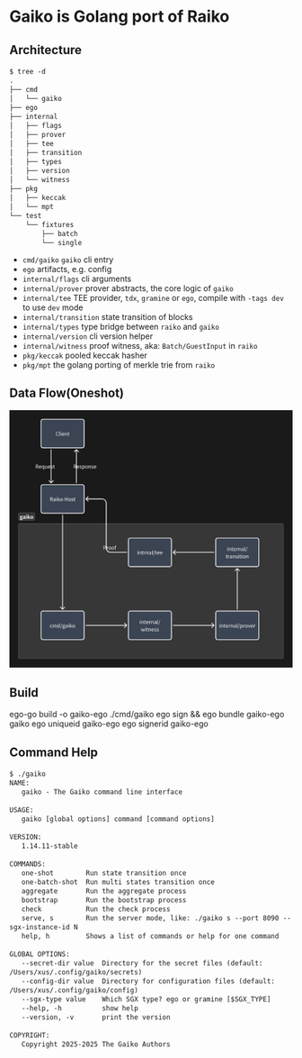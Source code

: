 # Gaiko is Golang port of Raiko

## Architecture

```text
$ tree -d
.
├── cmd
│   └── gaiko
├── ego
├── internal
│   ├── flags
│   ├── prover
│   ├── tee
│   ├── transition
│   ├── types
│   ├── version
│   └── witness
├── pkg
│   ├── keccak
│   └── mpt
└── test
    └── fixtures
        ├── batch
        └── single
```

- `cmd/gaiko` `gaiko` cli entry
- `ego` artifacts, e.g. config
- `internal/flags` cli arguments
- `internal/prover` prover abstracts, the core logic of `gaiko`
- `internal/tee` TEE provider, `tdx`, `gramine` or `ego`, compile with `-tags dev` to use `dev` mode
- `internal/transition` state transition of blocks
- `internal/types` type bridge between `raiko` and `gaiko`
- `internal/version` cli version helper
- `internal/witness` proof witness, aka: `Batch/GuestInput` in `raiko`
- `pkg/keccak` pooled keccak hasher
- `pkg/mpt` the golang porting of merkle trie from `raiko`

## Data Flow(Oneshot)

![alt text](assets/dataflow.png)

## Build
ego-go build -o gaiko-ego ./cmd/gaiko
ego sign && ego bundle gaiko-ego gaiko
ego uniqueid gaiko-ego
ego signerid gaiko-ego

## Command Help

```text
$ ./gaiko
NAME:
   gaiko - The Gaiko command line interface

USAGE:
   gaiko [global options] command [command options]

VERSION:
   1.14.11-stable

COMMANDS:
   one-shot        Run state transition once
   one-batch-shot  Run multi states transition once
   aggregate       Run the aggregate process
   bootstrap       Run the bootstrap process
   check           Run the check process
   serve, s        Run the server mode, like: ./gaiko s --port 8090 --sgx-instance-id N
   help, h         Shows a list of commands or help for one command

GLOBAL OPTIONS:
   --secret-dir value  Directory for the secret files (default: /Users/xus/.config/gaiko/secrets)
   --config-dir value  Directory for configuration files (default: /Users/xus/.config/gaiko/config)
   --sgx-type value    Which SGX type? ego or gramine [$SGX_TYPE]
   --help, -h          show help
   --version, -v       print the version

COPYRIGHT:
   Copyright 2025-2025 The Gaiko Authors
```
